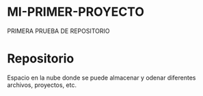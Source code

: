 # MI-PRIMER-PROYECTO
PRIMERA PRUEBA DE REPOSITORIO
# Repositorio 
Espacio en la nube donde se puede almacenar y odenar diferentes archivos, proyectos, etc.
